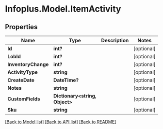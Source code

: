 # Infoplus.Model.ItemActivity
## Properties

Name | Type | Description | Notes
------------ | ------------- | ------------- | -------------
**Id** | **int?** |  | [optional] 
**LobId** | **int?** |  | [optional] 
**InventoryChange** | **int?** |  | [optional] 
**ActivityType** | **string** |  | [optional] 
**CreateDate** | **DateTime?** |  | [optional] 
**Notes** | **string** |  | [optional] 
**CustomFields** | **Dictionary&lt;string, Object&gt;** |  | [optional] 
**Sku** | **string** |  | [optional] 

[[Back to Model list]](../README.md#documentation-for-models) [[Back to API list]](../README.md#documentation-for-api-endpoints) [[Back to README]](../README.md)


